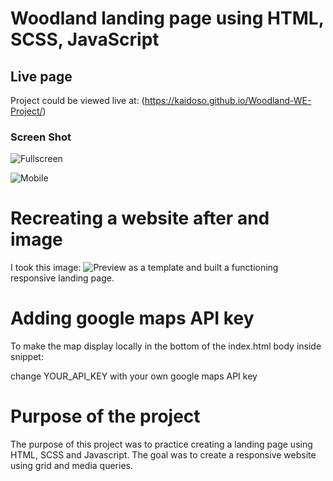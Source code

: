 <h1>Woodland landing page using HTML, SCSS, JavaScript</h1>


## Live page
Project could be viewed live at: (https://kaidoso.github.io/Woodland-WE-Project/)

### Screen Shot

![Fullscreen](https://raw.githubusercontent.com/KaidoSo/Woodland-WE-Project/images/FullScreenShot.png)

![Mobile](https://raw.githubusercontent.com/KaidoSo/Woodland-WE-Project/images/MobileScreenShot.png)

# Recreating a website after and image

I took this image: 
![Preview](https://raw.githubusercontent.com/KaidoSo/Woodland-WE-Project/images/Preview.png) 
as a template and built a functioning responsive landing page.

# Adding google maps API key

To make the map display locally in the bottom of the index.html body inside snippet: 
   <script src="https://maps.googleapis.com/maps/api/js?key=YOUR_API_KEY&callback=initMap&libraries=&v=weekly" async></script>
change YOUR_API_KEY with your own google maps API key 

# Purpose of the project

The purpose of this project was to practice creating a landing page using HTML, SCSS and Javascript.
The goal was to create a responsive website using grid and media queries.